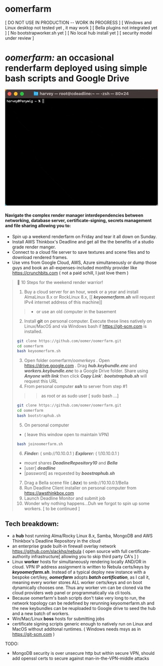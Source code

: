 # oomerfarm

[ DO NOT USE IN PRODUCTION -- WORK IN PROGRESS ]
[ Windows and Linux desktop not tested yet , it may work ]
[ Bella plugins not integrated yet ]
[ No bootstrapworker.sh yet ]
[ No local hub install yet ]
[ security model under review ]
# *oomerfarm:* an occasional renderfarm deployed using simple bash scripts and Google Drive 

![image](./img/bootstraphub.gif )

#### Navigate the complex render manager interdependencies between networking, database server, certificate-signing, secrets management and file sharing allowing you to:

- Spin up a weekend renderfarm on Friday and tear it all down on Sunday.
- Install AWS Thinkbox's Deadline and get all the the benefits of a studio grade render manger.
- Connect to a cloud file server to save textures and scene files and to download rendered frames.
- Use vms from Google Cloud, AWS, Azure simultaneously or dump those guys and book an all-expenses-included monthly provider like https://crunchbits.com ( not a paid schill, I just love them )

> 📘 10 Steps for the weekend render warrior!
>
>1. Buy a cloud server for an hour, week or a year and install AlmaLinux 8.x or RockLinux 8.x, [[ ***keyoomerfarm.sh*** will request IPv4 internet address of this machine]]
>> - or use an old computer in the basement 
>2. Install **git** on personal computer. Execute these lines natively on Linux/MacOS and via Windows bash if https://git-scm.com is installed.
>```sh
>git clone https://github.com/oomer/oomerfarm.git
>cd oomerfarm 
>bash keyoomerfarm.sh
>```
>
>3. Open folder oomerfarm/_oomerkeys_ . Open https://drive.google.com . Drag ***hub.keybundle.enc*** and ***workers.keybundle.enc*** to a Google Drive folder. Share using ***Anyone with link*** then click ***Copy Link***'. ***bootstraphub.sh*** will request this URL
>4. From personal computer ***ssh*** to server from step #1
>>> as root or as sudo user [ sudo bash ...]
>```sh
>git clone https://github.com/oomer/oomerfarm.git
>cd oomerfarm
>bash bootstraphub.sh
>```
>5. On personal computer
> - ( leave this window open to maintain VPN)
>```sh
>bash joinoomerfarm.sh
>```
>6. ***Finder:*** ( smb://10.10.0.1 )
***Explorer:*** ( \\\\10.10.0.1 )
> - mount shares ***DeadineRepository10*** and ***Bella***
> - [user] ***deadline***
> - [password] as requested by ***boostraphub.sh***
>7. Drag a Bella scene file (***.bzx***) to smb://10.10.0.1/Bella
>8. Run Deadline Client installer on personal computer from https://awsthinkbox.com
>9. Launch Deadline Monitor and submit job
>10. Wonder why nothing happens...Duh we forgot to spin up some workers. [ to be continued ]


## Tech breakdown:
-  a **hub** host running Alma/Rocky Linux 8.x, Samba, MongoDB and AWS Thinkbox's Deadline Repository in the cloud
- an enterprise grade built-in firewall overlay network https://github.com/slackhq/nebula ( open source with full certificate-authority infrastructure[ allowing you to skip third party CA's ] )
- Linux **worker** hosts for simultaneously rendering locally AND/OR in cloud. VPN IP address assignment is written to Nebula certs/keys by ***keyoomerfarm.sh***. Instead of a typical deploy new instance with a bespoke cert/key, ***oomerfarm*** adopts ***batch certification***, as I call it, meaning every worker stores ALL worker certs/keys and on boot dynamically chooses one. Thus any worker vm can be cloned via the cloud providers web panel or programmatically via cli tools.
- Because oomerfarm's bash scripts don't take very long to run, the network topology can be redefined by rerunning keyoomerfarm.sh and the new keybundles can be reuploaded to Google drive to seed the hub and a new batch of workers.
- Win/Mac/Linux **boss** hosts for submitting jobs
- certificate signing scripts generic enough to natively run on Linux and MacOS without additonal runtimes.
( Windows needs msys as in https://git-scm.com )

TODO:
- MongoDB security is over unsecure http but within secure VPN, should add openssl certs to secure against man-in-the-VPN-middle attacks